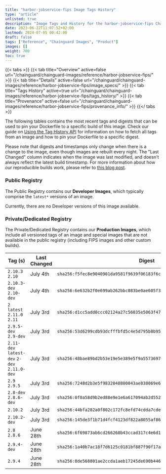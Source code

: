 ```yaml
---
title: "harbor-jobservice-fips Image Tags History"
type: "article"
unlisted: true
description: "Image Tags and History for the harbor-jobservice-fips Chainguard Image"
date: 2023-06-22T11:07:52+02:00
lastmod: 2024-07-05 00:42:00
draft: false
tags: ["Reference", "Chainguard Images", "Product"]
images: []
weight: 700
toc: true
---
```


{{< tabs >}}
{{< tab title="Overview" active=false url="/chainguard/chainguard-images/reference/harbor-jobservice-fips/" >}}
{{< tab title="Details" active=false url="/chainguard/chainguard-images/reference/harbor-jobservice-fips/image_specs/" >}}
{{< tab title="Tags History" active=true url="/chainguard/chainguard-images/reference/harbor-jobservice-fips/tags_history/" >}}
{{< tab title="Provenance" active=false url="/chainguard/chainguard-images/reference/harbor-jobservice-fips/provenance_info/" >}}
{{</ tabs >}}

The following tables contains the most recent tags and digests that can be used to pin your Dockerfile to a specific build of this image. Check our guide on [Using the Tag History API](/chainguard/chainguard-images/using-the-tag-history-api/) for information on how to fetch all tags from an image and how to pin your Dockerfile to a specific digest.

Please note that digests and timestamps only change when there is a change to the image, even though images are rebuilt every night. The "Last Changed" column indicates when the image was last modified, and doesn't always reflect the latest build timestamp. For more information about how our reproducible builds work, please refer to [this blog post](https://www.chainguard.dev/unchained/reproducing-chainguards-reproducible-image-builds).

### Public Registry
The Public Registry contains our **Developer Images**, which typically comprise the `latest*` versions of an image.

Currently, there are no Developer versions of this image available.

### Private/Dedicated Registry
The Private/Dedicated Registry contains our **Production Images**, which include all versioned tags of an image and special images that are not available in the public registry (including FIPS images and other custom builds).

| Tag (s)                                       | Last Changed | Digest                                                                    |
|-----------------------------------------------|--------------|---------------------------------------------------------------------------|
|  `2.10.3` `2.10`                              | July 4th     | `sha256:f5fec8e9040901da9581f9639f06183f6c0e5b8b4f5fd0d534356189a6decc06` |
|  `2.10.3-dev` `2.10-dev`                      | July 4th     | `sha256:6e632b2f0e699ab262bbc083be0ae605f37efb94a7e55124adfecaa434b755af` |
|  `2` `latest` `2.11.0` `2.11`                 | July 3rd     | `sha256:d1cc5add0ccc02124a27c56035e5063f47299bf6d6c1d124280805ad8eacc843` |
|  `2.9.5-dev` `2.9-dev`                        | July 3rd     | `sha256:53d6299cdb93dcfffbfd5c4e5d795b8b95b0a2df5bd3577f720a241aebeece21` |
|  `2.11-dev` `latest-dev` `2-dev` `2.11.0-dev` | July 3rd     | `sha256:48bae89bd2b53e19e5e389e5f9a5573697bd1b7c1232d9a69e7fdcfc986882a7` |
|  `2.9` `2.9.5`                                | July 3rd     | `sha256:7248d2b3e5f9832048800043ae838069e6037da7ea0077c4281b22d77aa68702` |
|  `2.8-dev` `2.8.6-dev`                        | July 3rd     | `sha256:0f0a58d9b2ed88e9e1e6a617094ab2d552695c8d5e1de9bce036728d31276863` |
|  `2.10.2`                                     | July 3rd     | `sha256:44bfa282a0f802c172fc8efd74cdda7cdeab6e946aa5441196c5f92a9a8b168c` |
|  `2.10.2-dev`                                 | July 3rd     | `sha256:145de3f1b71d4fcf4123df822a8055af86887dc0472796781924a95b07ac23b4` |
|  `2.8` `2.8.6`                                | June 28th    | `sha256:6f69873ab6cd266268b43ccad317c4e6d16cc152993f3a295e5db08f9e6c89a7` |
|  `2.9.4-dev`                                  | June 28th    | `sha256:1a40b7ac18f7d6125c0181bf887f90f17a64e53cf7805ec0a8532bfda2ed826d` |
|  `2.9.4`                                      | June 28th    | `sha256:8de568801ae2ccda1aeb17245de690b4462dcc27452e0423571b9aa47960a70d` |

